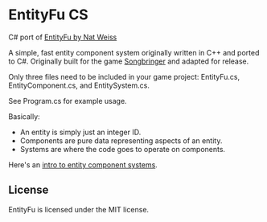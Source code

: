 # EntityFu CS
C# port of [EntityFu by Nat Weiss](https://github.com/NatWeiss/EntityFu)

A simple, fast entity component system originally written in C++ and ported to C#. Originally built for the game [Songbringer](http://songbringer.com) and adapted for release.

Only three files need to be included in your game project: EntityFu.cs, EntityComponent.cs, and EntitySystem.cs.

See Program.cs for example usage.

Basically:

- An entity is simply just an integer ID.
- Components are pure data representing aspects of an entity.
- Systems are where the code goes to operate on components.

Here's an [intro to entity component systems](http://www.raywenderlich.com/24878/introduction-to-component-based-architecture-in-games).

License
-------

EntityFu is licensed under the MIT license.
